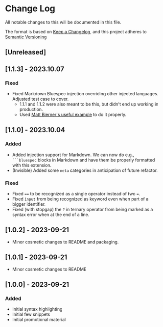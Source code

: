 # Change Log

All notable changes to this will be documented in this file.

The format is based on [Keep a Changelog](https://keepachangelog.com/en/1.0.0/),
and this project adheres to [Semantic Versioning](https://semver.org/spec/v2.0.0.html)

## [Unreleased]

## [1.1.3] - 2023.10.07

### Fixed
- Fixed Markdown Bluespec injection overriding other injected languages. Adjusted test case to cover.
  - 1.1.1 and 1.1.2 were also meant to be this, but didn't end up working in production.
  - Used [Matt Bierner's useful example](https://github.com/mjbvz/vscode-fenced-code-block-grammar-injection-example) to do it properly.

## [1.1.0] - 2023.10.04

### Added
- Added injection support for Markdown. We can now do e.g., ` ```bluespec ` blocks in Markdown and have them be properly formatted with this extension.
- (Invisible) Added some `meta` categories in anticipation of future refactor.

### Fixed
- Fixed `==` to be recognized as a single operator instead of two `=`.
- Fixed `input` from being recognized as keyword even when part of a bigger identifier.
- Fixed (with stopgap) the `?` in ternary operator from being marked as a syntax error when at the end of a line. 

## [1.0.2] - 2023-09-21

- Minor cosmetic changes to README and packaging.

## [1.0.1] - 2023-09-21

- Minor cosmetic changes to README

## [1.0.0] - 2023-09-21
### Added

- Initial syntax highlighting
- Initial few snippets
- Initial promotional material
